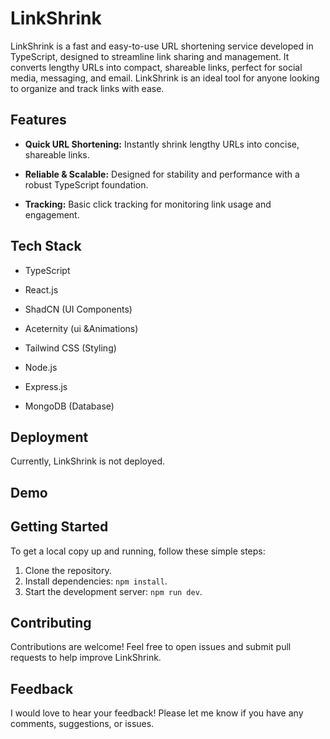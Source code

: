 # LinkShrink

LinkShrink is a fast and easy-to-use URL shortening service developed in TypeScript, designed to streamline link sharing and management. It converts lengthy URLs into compact, shareable links, perfect for social media, messaging, and email. LinkShrink is an ideal tool for anyone looking to organize and track links with ease.

## Features

- **Quick URL Shortening:**  Instantly shrink lengthy URLs into concise, shareable links.

- **Reliable & Scalable:**  Designed for stability and performance with a robust TypeScript foundation.

- **Tracking:**   Basic click tracking for monitoring link usage and engagement.
  
## Tech Stack
  - TypeScript

  - React.js
    
  - ShadCN (UI Components)
    
  - Aceternity (ui &Animations)
    
  - Tailwind CSS (Styling)
    
  - Node.js
    
  - Express.js
    
  - MongoDB (Database)

##  Deployment

  Currently, LinkShrink is not deployed.

## Demo



## Getting Started

To get a local copy up and running, follow these simple steps:

1. Clone the repository.
2. Install dependencies: `npm install`.
3. Start the development server: `npm run dev`.

## Contributing
Contributions are welcome! Feel free to open issues and submit pull requests to help improve LinkShrink.

## Feedback
I would love to hear your feedback! Please let me know if you have any comments, suggestions, or issues.
